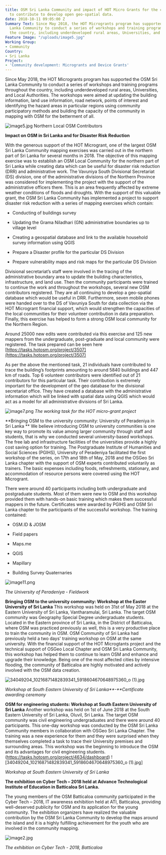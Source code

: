 ```yaml
---
title: OSM Sri Lanka Community and impact of HOT Micro Grants for the continuation
  to contribute to develop open geo-spatial data.
date: 2018-10-11 09:05:00 Z
Summary Text: Since May 2018, the HOT Microgrants program has supported the OSM Sri
  Lanka Community to conduct a series of workshops and training programs throughout
  the country, including underdeveloped rural areas, Universities, and Local Authorities.
Feature Image: "/uploads/image5.jpg"
Working Group:
- Community
Country:
- Sri Lanka
Project:
- 'Community development: Microgrants and Device Grants'
---
```


Since May 2018, the HOT Microgrants program has supported the OSM Sri Lanka Community to conduct a series of workshops and training programs throughout the country, including underdeveloped rural areas, Universities, and Local Authorities. The workshops were aimed at updating the building information, land use information, road network, points of interest and identifying the hazard areas in particular regions using community participatory methods and building the capacity of the community in mapping with OSM for the betterment of all.

![image5.jpg](/uploads/image5.jpg)
Northern Local OSM Contributors

**Impact on OSM in Sri Lanka and for Disaster Risk Reduction**

With the generous support of the HOT Microgrant, one of the largest OSM Sri Lanka Community mapping exercises was carried out in the northern part of Sri Lanka for several months in 2018. The objective of this mapping exercise was to establish an OSM Local Community for the northern part of Sri Lanka while creating data which can be useful for disaster risk reduction (DRR) and administrative work. The Vavuniya South Divisional Secretariat (DS) division, one of the administrative divisions of the Northern Province was considered for implementing the project with the support of the administrative officers there. This is an area frequently affected by extreme weather conditions of floods and droughts.
With the support of this valuable grant, the OSM Sri Lanka Community has implemented a project to support disaster risk reduction with a series of mapping exercises which contain:

* Conducting of buildings survey

* Updating the Grama Niladhari (GN) administrative boundaries up to village level

* Creating a geospatial database and link to the available household survey information using QGIS

* Prepare a Disaster profile for the particular DS Division

* Prepare vulnerability maps and risk maps for the particular DS Division

Divisional secretariat’s staff were involved in the tracing of the administrative boundary area to update the building characteristics, infrastructure, and land use. Then the community participants were trained to continue the work and throughout the workshops, several new OSM contributors registered. They are all continuing to develop a geo-spatial database which would be useful in DRR. Furthermore, seven mobile phones were handed over to the DS of Vavuniya South for data collection via the HOT Microgrant financial support, which would strengthen the capacities of the local communities for their volunteer contribution in data preparation. Finally, this exercise has helped to form a strong OSM local community for the Northern Region.

Around 25000 new edits were contributed via this exercise and 125 new mappers from the undergraduate, post-graduate and local community were registered. The task prepared can be seen here [https://tasks.hotosm.org/project/3507](https://tasks.hotosm.org/project/3507)

As per the above the mentioned task, 21 individuals have contributed to trace the building’s footprints amounting to around 5840 buildings and 447 km of roads. Top 6 volunteer contributors were identified out of 21 contributors for this particular task. Their contribution is extremely important for the development of the geo database for the divisional secretariat office. They have created a database with the administrative information which will be linked with spatial data using QGIS which would act as a model for all administrative divisions of Sri Lanka.

![image7.png](/uploads/image7.png)
*The working task for the HOT micro-grant project*

\*\*Bringing OSM to the university community:  University of Peradeniya in Sri Lanka \*\*
We believe introducing OSM to university communities is one key way to promote its value among larger community through staff and students, that is why we conducted several university-based workshops. The free lab and infrastructure facilities of the universities provide a highly cost saving option for training.  The Postgraduate Institute of Humanities and Social Sciences (PGIHS), University of Peradeniya facilitated the first workshop of the series, on 17th and 18th of May, 2018 and the OSGeo Sri Lanka chapter with the support of OSM experts contributed voluntarily as trainers. The basic expenses including foods, refreshments, stationary, and accommodation of resource persons were covered using the HOT Microgrant.

There were around 40 participants including both undergraduate and postgraduate students. Most of them were new to OSM and this workshop provided them with hands-on basic training which makes them successful mappers in the future. Certificates were awarded by PGIHS and OSM Sri Lanka chapter to the participants of the successful workshop. The training contained:

* OSM.ID & JOSM

* Field papers

* Maps.me

* QGIS

* Mapillary

* Building Survey Quaternaries

![image11.png](/uploads/image11.png)

*The University of Peradeniya - Fieldwork*

**Bringing OSM to the university community:  Workshop at the Easter University of Sri Lanka**
This workshop was held on 31st of May 2018 at the Eastern University of Sri Lanka, Vantharamulai, Sri Lanka. The target OSM community was Geography Special Degree undergraduate students. Located in the Eastern province of Sri Lanka, in the District of Batticaloa, where OSM was practiced previously as well, this is a very productive place to train the community in OSM.  OSM Community of Sri Lanka had previously held a two days' training workshop on OSM at the same university. With the financial support of the HOT Microgtants project and the technical support of OSGeo Local Chapter and OSM Sri Lanka Community, this workshop has helped them to continue to learn OSM and enhance and upgrade their knowledge.  Being one of the most affected cities by intensive flooding, the community of Batticaloa are highly motivated and actively involved with the OSM data creation.

![34049204_10216871482839341_5918604670648975360_o (1).jpg](/uploads/34049204_10216871482839341_5918604670648975360_o%20(1).jpg)

_Workshop at South Eastern University of Sri Lanka**-**Certificate awarding ceremony_

**OSM for engineering students:  Workshop at South Eastern University of Sri Lanka**
Another workshop was held on 1st of June 2018 at the South Eastern University of Sri Lanka, Oluvil, Sri Lanka. The target OSM community was civil engineering undergraduates and there were around 40 participants. This one-day workshop was conducted by the OSM Sri Lanka Community members in collaboration with OSGeo Sri Lanka Chapter. The training was a new experience for them and they were surprised when they themselves completed a task to trace their University premises and surrounding areas.  This workshop was the beginning to introduce the OSM and its advantages for civil engineering students.\
\(https://tasks.hotosm.org/project/4634/dashboard)
!\[34049204_10216871482839341_5918604670648975360_o (1).jpg\]

_Workshop at South Eastern University of Sri Lanka_

**The exhibition on Cyber Tech – 2018 held at Advance Technological Institute of Education in Batticaloa Sri Lanka.**

The young members of the OSM Batticaloa community participated in the Cyber Tech – 2018, IT awareness exhibition held at ATI, Batticaloa, providing well-deserved publicity for OSM and its application for the young community.  The exhibition organizers have realized the valuable contribution by the OSM Sri Lanka Community to develop the maps around the island and it is a highly fulfilling achievement for the youth who are involved in the community mapping.

![image2.jpg](/uploads/image2.jpg)

_The exhibition on Cyber Tech - 2018, Batticaloa_